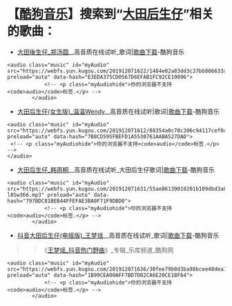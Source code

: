 # 【[酷狗音乐](https://www.kugou.com)】搜索到“[大田后生仔](https://www.kugou.com/yy/html/search.html#searchType=song&searchKeyWord=%E5%A4%A7%E7%94%B0%E5%90%8E%E7%94%9F%E4%BB%94)”相关的歌曲：

- [大田後生仔_郑汤圆](https://www.kugou.com/song/#hash=E3EDA375CD0567D6EFAB1FC92CE19096&album_id=32809879)__高音质在线试听_歌词|[歌曲下载](https://webfs.yun.kugou.com/201912071622/1484e02a83dd3c37bb806633af745c60/G179/M02/09/08/k5QEAF3AuXqADUe1AC_iIWL3MqU361.mp3)-酷狗音乐
```
<audio class="music" id="myAudio" src="https://webfs.yun.kugou.com/201912071622/1484e02a83dd3c37bb806633af745c60/G179/M02/09/08/k5QEAF3AuXqADUe1AC_iIWL3MqU361.mp3" preload="auto" data-hash="E3EDA375CD0567D6EFAB1FC92CE19096">
            <!-- <p class="myAudiohide">你的浏览器不支持<code>audio</code>标签.</p> -->
        </audio>
```
- [大田后生仔(女生版)_温温Wendy](https://www.kugou.com/song/#hash=7B8CD595FBEFD1A5530761AABA527DAD&album_id=33404627)__高音质在线试听|歌词|[歌曲下载](https://webfs.yun.kugou.com/201912071612/88354a0c78c306c94117cef0cb767289/G174/M03/12/0B/jpQEAF25nkCAN_kcACxwf6qMQng340.mp3)-酷狗音乐
```
<audio class="music" id="myAudio" 
src="https://webfs.yun.kugou.com/201912071612/88354a0c78c306c94117cef0cb767289/G174/M03/12/0B/jpQEAF25nkCAN_kcACxwf6qMQng340.mp3" 
preload="auto" data-hash="7B8CD595FBEFD1A5530761AABA527DAD">
 <!-- <p class="myAudiohide">你的浏览器不支持<code>audio</code>标签.</p> -->
</audio>
```
- [大田后生仔_韩雨桐](https://www.kugou.com/song/#hash=797BDC81BEB44FFEFAE3BA0F71F9DBD0&album_id=33416404)__高音质在线试听_大田后生仔歌词|[歌曲下载](https://webfs.yun.kugou.com/201912071631/55ae86139010201b109dbd3a893a26f4/G171/M00/00/1F/i5QEAF2wYr6ALXqQADKTHL-l8Sw366.mp3)-酷狗音乐
```
<audio class="music" id="myAudio" src="https://webfs.yun.kugou.com/201912071631/55ae86139010201b109dbd3a893a26f4/G171/M00/00/1F/i5QEAF2wYr6ALXqQADKTHL-l8Sw366.mp3" preload="auto" data-hash="797BDC81BEB44FFEFAE3BA0F71F9DBD0">
            <!-- <p class="myAudiohide">你的浏览器不支持<code>audio</code>标签.</p> -->
        </audio>
```
- [抖音大田后生仔(电摇版)_王梦瑶](https://www.kugou.com/song/#hash=1B99CEA00AFF7BD7D82CA6E20CE18F64&album_id=31817386)__高音质在线试听_歌词|[歌曲下载](https://webfs.yun.kugou.com/201912071636/30fee79b0d3ba98bcee40dea1b06d65e/G176/M02/15/08/kJQEAF2y2VOAGD_SAEew0ybSwmY273.mp3)-酷狗音乐
>> 《[王梦瑶_抖音热门野曲](https://www.kugou.com/album/31817386.html)》_专辑_乐库频道_酷狗网

```
<audio class="music" id="myAudio" src="https://webfs.yun.kugou.com/201912071636/30fee79b0d3ba98bcee40dea1b06d65e/G176/M02/15/08/kJQEAF2y2VOAGD_SAEew0ybSwmY273.mp3" preload="auto" data-hash="1B99CEA00AFF7BD7D82CA6E20CE18F64">
            <!-- <p class="myAudiohide">你的浏览器不支持<code>audio</code>标签.</p> -->
        </audio>
 ```
